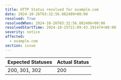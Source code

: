```yaml
---
title: HTTP Status resolved for example.com
date: 2024-10-26T03:32:56.082489+00:00
resolved: True
resolvedWhen: 2024-10-26T03:32:56.082496+00:00
resolvedStartTime: 2024-10-25T21:09:43.191474+00:00
severity: notice
affected:
  - example.com
section: issue
---
```


| Expected Statuses | Actual Status  |
|-------------------|----------------|
| 200, 301, 302 | 200 |
